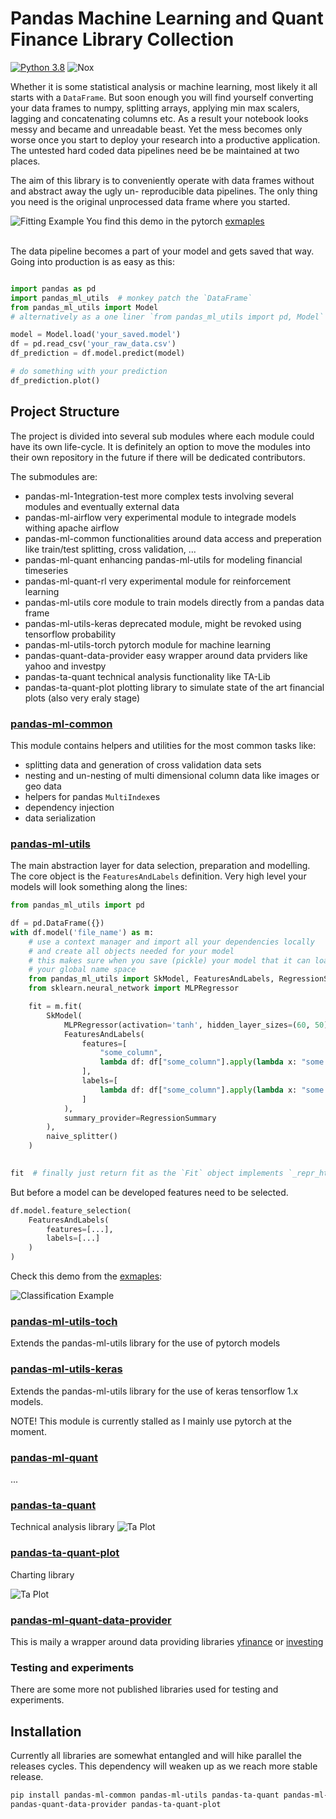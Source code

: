 # Pandas Machine Learning and Quant Finance Library Collection

[![Python
3.8](https://img.shields.io/badge/python-3.8-blue.svg)](https://www.python.org/downloads/release/python-360/)
![Nox](https://github.com/KIC/pandas-ml-quant/workflows/.github/workflows/pythonpackage.yml/badge.svg)

Whether it is some statistical analysis or machine learning, most likely it all starts with a `DataFrame`.
But soon enough you will find yourself converting your data frames to numpy, splitting arrays, applying min
max scalers, lagging and concatenating columns etc. As a result your notebook looks messy and became and 
unreadable beast. Yet the mess becomes only worse once you start to deploy your research into a productive
application. The untested hard coded data pipelines need be be maintained at two places. 

The aim of this library is to conveniently operate with data frames without and abstract away the ugly un-
reproducible data pipelines. The only thing you need is the original unprocessed data frame where you started.

![Fitting Example](.readme/videos/probabilistic-model-fit.gif)
You find this demo in the pytorch [exmaples](./pandas-ml-utils-torch/examles/)<br><br>

The data pipeline becomes a part of your model and gets saved that way. Going into production is as easy as this:

```python

import pandas as pd
import pandas_ml_utils  # monkey patch the `DataFrame`
from pandas_ml_utils import Model
# alternatively as a one liner `from pandas_ml_utils import pd, Model` 

model = Model.load('your_saved.model')
df = pd.read_csv('your_raw_data.csv')
df_prediction = df.model.predict(model)

# do something with your prediction
df_prediction.plot()
``` 

## Project Structure
The project is divided into several sub modules where each module could have its own life-cycle. It is definitely an
option to move the modules into their own repository in the future if there will be dedicated contributors.

The submodules are:
 * pandas-ml-1ntegration-test  more complex tests involving several modules and eventually external data
 * pandas-ml-airflow  very experimental module to integrade models withing apache airflow 
 * pandas-ml-common  functionalities around data access and preperation like train/test splitting, cross validation, ...   
 * pandas-ml-quant  enhancing pandas-ml-utils for modeling financial timeseries
 * pandas-ml-quant-rl  very experimental module for reinforcement learning
 * pandas-ml-utils  core module to train models directly from a pandas data frame
 * pandas-ml-utils-keras  deprecated module, might be revoked using tensorflow probability
 * pandas-ml-utils-torch  pytorch module for machine learning
 * pandas-quant-data-provider  easy wrapper around data prviders like yahoo and investpy
 * pandas-ta-quant  technical analysis functionality like TA-Lib
 * pandas-ta-quant-plot  plotting library to simulate state of the art financial plots (also very eraly stage) 

### [pandas-ml-common](pandas-ml-common/Readme.md)
This module contains helpers and utilities for the most common tasks like:
* splitting data and generation of cross validation data sets
* nesting and un-nesting of multi dimensional column data like images or geo data
* helpers for pandas `MultiIndex`es 
* dependency injection
* data serialization 

### [pandas-ml-utils](pandas-ml-utils/Readme.md)
The main abstraction layer for data selection, preparation and modelling. The core object is the `FeaturesAndLabels` 
definition. Very high level your models will look something along the lines:

```python
from pandas_ml_utils import pd

df = pd.DataFrame({})
with df.model('file_name') as m:
    # use a context manager and import all your dependencies locally 
    # and create all objects needed for your model
    # this makes sure when you save (pickle) your model that it can load conveniently without polluting
    # your global name space   
    from pandas_ml_utils import SkModel, FeaturesAndLabels, RegressionSummary, naive_splitter
    from sklearn.neural_network import MLPRegressor

    fit = m.fit(
        SkModel(
            MLPRegressor(activation='tanh', hidden_layer_sizes=(60, 50), random_state=42, max_iter=2),
            FeaturesAndLabels(
                features=[
                    "some_column",
                    lambda df: df["some_column"].apply(lambda x: "some calculation"),
                ],
                labels=[
                    lambda df: df["some_column"].apply(lambda x: "some calculation")
                ]
            ),
            summary_provider=RegressionSummary
        ),
        naive_splitter()
    )

 
fit  # finally just return fit as the `Fit` object implements `_repr_html_()` which renders a nice report
```

But before a model can be developed features need to be selected. 
```python
df.model.feature_selection(
    FeaturesAndLabels(
        features=[...],
        labels=[...]
    )
)
```

Check this demo from the [exmaples](./pandas-ml-utils/examles/):

![Classification Example](.readme/images/classification.png)

### [pandas-ml-utils-toch](pandas-ml-utils-torch/Readme.md)
Extends the pandas-ml-utils library for the use of pytorch models

### [pandas-ml-utils-keras](pandas-ml-utils-keras/Readme.md)
Extends the pandas-ml-utils library for the use of keras tensorflow 1.x models. 

NOTE! This module is currently stalled as I mainly use pytorch at the moment.  

### [pandas-ml-quant](pandas-ml-quant/Readme.md) 
...

### [pandas-ta-quant](pandas-ta-quant/Readme.md) 
Technical analysis library
![Ta Plot](./.readme/images/multi_index.png)

### [pandas-ta-quant-plot](pandas-ta-quant-plot/Readme.md) 
Charting library

![Ta Plot](./.readme/videos/ta_plot.gif)
 
### [pandas-ml-quant-data-provider](pandas-quant-data-provider/Readme.md) 
This is maily a wrapper around data providing libraries [yfinance](https://github.com/ranaroussi/yfinance) 
or [investing](https://github.com/alvarobartt/investpy)

### Testing and experiments
There are some more not published libraries used for testing and experiments.
  
## Installation
Currently all libraries are somewhat entangled and will hike parallel the releases cycles. This dependency will weaken up
as we reach more stable release. 

```bash
pip install pandas-ml-common pandas-ml-utils pandas-ta-quant pandas-ml-quant \
pandas-quant-data-provider pandas-ta-quant-plot
```

